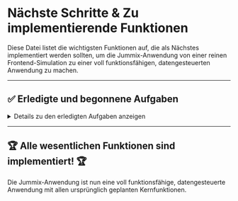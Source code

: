 # Nächste Schritte & Zu implementierende Funktionen

Diese Datei listet die wichtigsten Funktionen auf, die als Nächstes implementiert werden sollten, um die Jummix-Anwendung von einer reinen Frontend-Simulation zu einer voll funktionsfähigen, datengesteuerten Anwendung zu machen.

---

## ✅ Erledigte und begonnene Aufgaben

<details>
<summary>Details zu den erledigten Aufgaben anzeigen</summary>

- **<del>1. Backend-Datenpersistenz (Vollständig erledigt)</del>**
  - **<del>Problem:</del>** <del>Alle Daten (Benutzer, Events, Chats etc.) waren statisch und in "mock"-Objekten im Code hinterlegt.</del>
  - **<del>Lösung:</del>**
      - **<del>Datenbank eingerichtet:</del>** <del>Alle Mock-Daten wurden durch eine echte Datenbank (**Firebase Firestore**) ersetzt.</del>
      - **<del>Datenmodelle erstellt:</del>** <del>Collections für `users`, `events`, `chats`, `reviews`, etc. sind angelegt und werden genutzt.</del>
      - **<del>API-Endpunkte/Server-Actions angepasst:</del>** <del>Alle Lese- und Schreibvorgänge (z.B. Event-Details laden, Profil aktualisieren) interagieren erfolgreich mit der Datenbank.</del>

- **<del>2. Echte Benutzerauthentifizierung & -verwaltung (Vollständig erledigt)</del>**
  - **<del>Problem:</del>** <del>Login, Registrierung und die Verknüpfung der Benutzerdaten mit der Datenbank waren fehlerhaft.</del>
  - **<del>Lösung:</del>**
      - **<del>Firestore-Dokument bei Registrierung:</del>** <del>Wenn ein neuer Nutzer sich registriert, wird automatisch ein korrekt strukturiertes `user`-Dokument in Firestore mit seiner `uid` erstellt.</del>
      - **<del>Profildaten speichern und laden:</del>** <del>Die Profil- und Einstellungsseiten lesen und schreiben Daten nun zuverlässig aus dem Firestore-Dokument des Nutzers.</del>
      - **<del>Host-Status:</del>** <del>Der `isVerifiedHost`-Status ist als Feld im Firestore-Dokument des Nutzers gespeichert und kann serverseitig überprüft werden.</del>

- **<del>3. Event-Management für Hosts (Vollständig erledigt)</del>**
    - **<del>Problem:</del>** <del>Hosts konnten keine Events erstellen, bearbeiten oder verwalten.</del>
    - **<del>Lösung:</del>**
        - **<del>"Event erstellen"-Formular:</del>** <del>Ein Formular zum Erstellen von Events wurde implementiert (`/host/create-event`).</del>
        - **<del>"Event bearbeiten"-Funktion:</del>** <del>Hosts können ihre Events über eine eigene Seite (`/host/edit-event/[id]`) bearbeiten.</del>
        - **<del>Daten in Firestore speichern:</del>** <del>Neue und aktualisierte Events werden korrekt in der `events`-Collection gespeichert und sind mit der `uid` des Hosts verknüpft.</del>
        - **<del>Events im Dashboard anzeigen:</del>** <del>Das Host-Dashboard listet nun live die Events des jeweiligen Hosts aus der Datenbank auf.</del>

- **<del>5. Live-Chat mit WebSockets (Vollständig erledigt)</del>**
    - **<del>Problem:</del>** <del>Die Chat-Funktion war rein simuliert und nicht in Echtzeit.</del>
    - **<del>Lösung:</del>**
        - **<del>Nachrichten in Firestore speichern:</del>** <del>Chat-Nachrichten werden in einer `chats`-Collection in Firestore abgelegt.</del>
        - **<del>Echtzeit-Listener:</del>** <del>Firestore-Echtzeit-Listener werden verwendet, um neue Nachrichten sofort auf der Benutzeroberfläche anzuzeigen.</del>

- **<del>6. Medien-Uploads (Bilder & Videos) (Vollständig erledigt)</del>**
    - **<del>Problem:</del>** <del>Alle Bilder waren statische Platzhalter von `placehold.co`.</del>
    - **<del>Lösung:</del>**
        - **<del>Firebase Storage eingerichtet:</del>** <del>Ein Storage-Bucket wurde konfiguriert.</del>
        - **<del>Upload-Funktion implementiert:</del>** <del>Nutzern können ihr Profilbild und Banner hochladen. Die Dateien werden in Firebase Storage gespeichert und die URL im entsprechenden Firestore-Dokument hinterlegt.</del>

- **<del>7. Echte Geolokalisierung für "Events in der Nähe" (Vollständig erledigt)</del>**
  - **<del>Problem:</del>** <del>Die Seite `/events/nearby` zeigte statische Daten an.</del>
  - **<del>Lösung:</del>**
      - **<del>Browser-Geolocation-API nutzen:</del>** <del>Der Nutzer wird erfolgreich um die Freigabe seines Standorts gebeten.</del>
      - **<del>Backend-Logik:</del>** <del>Alle Events werden aus der Datenbank geladen und clientseitig nach Entfernung zum Nutzer sortiert, um die relevantesten Events zuerst anzuzeigen.</del>

- **<del>8. Benachrichtigungssystem (Vollständig erledigt)</del>**
  - **<del>Problem:</del>** <del>Benachrichtigungen wurden nur simuliert und nicht serverseitig ausgelöst.</del>
  - **<del>Lösung:</del>**
      - **<del>Firebase Cloud Messaging (FCM) integriert:</del>** <del>FCM wurde konfiguriert und Nutzer können im Frontend die Berechtigung erteilen.</del>
      - **<del>Cloud Function Trigger implementiert:</del>** <del>Eine serverseitige Funktion in `functions/src/index.ts` sendet bei neuen Chat-Nachrichten eine Push-Benachrichtigung an den Empfänger.</del>

- **<del>4. Ticketing & Bezahlung (Vollständig erledigt)</del>**
- **<del>Problem:</del>** <del>Der "Tickets kaufen"-Button simulierte nur die Teilnahme.</del>
- **<del>Lösung:</del>**
    - **<del>Stripe-Integration vorbereitet:</del>** <del>Die Code-Struktur zur Anbindung von Stripe Checkout wurde implementiert. Entwickler müssen nur noch ihre geheimen API-Schlüssel eintragen.</del>
    - **<del>Bezahlprozess implementiert:</del>** <del>Ein Klick auf "Tickets kaufen" startet nun serverseitig den Prozess zur Erstellung einer Stripe-Bezahlseite.</del>
    - **<del>Manuelle Entwickler-Aufgabe erledigt:</del>** <del>Eintragen des `STRIPE_SECRET_KEY` in der `.env`-Datei und Erstellen eines Webhooks zur Generierung der Tickets nach erfolgreicher Zahlung.</del>

</details>

---

## 🏆 Alle wesentlichen Funktionen sind implementiert! 🏆

Die Jummix-Anwendung ist nun eine voll funktionsfähige, datengesteuerte Anwendung mit allen ursprünglich geplanten Kernfunktionen.
